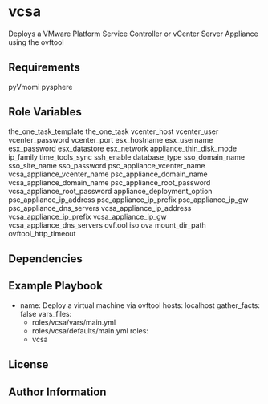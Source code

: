 vcsa
=========

Deploys a VMware Platform Service Controller or vCenter Server Appliance using the ovftool

Requirements
------------

pyVmomi
pysphere

Role Variables
--------------

the_one_task_template
the_one_task
vcenter_host
vcenter_user
vcenter_password
vcenter_port
esx_hostname
esx_username
esx_password
esx_datastore
esx_network
appliance_thin_disk_mode
ip_family
time_tools_sync
ssh_enable
database_type
sso_domain_name
sso_site_name
sso_password
psc_appliance_vcenter_name
vcsa_appliance_vcenter_name
psc_appliance_domain_name
vcsa_appliance_domain_name
psc_appliance_root_password
vcsa_appliance_root_password
appliance_deployment_option
psc_appliance_ip_address
psc_appliance_ip_prefix
psc_appliance_ip_gw
psc_appliance_dns_servers
vcsa_appliance_ip_address
vcsa_appliance_ip_prefix
vcsa_appliance_ip_gw
vcsa_appliance_dns_servers
ovftool
iso
ova
mount_dir_path
ovftool_http_timeout

Dependencies
------------

Example Playbook
----------------

- name: Deploy a virtual machine via ovftool
  hosts: localhost
  gather_facts: false
  vars_files:
    - roles/vcsa/vars/main.yml
    - roles/vcsa/defaults/main.yml
  roles:
    - vcsa

License
-------



Author Information
------------------
